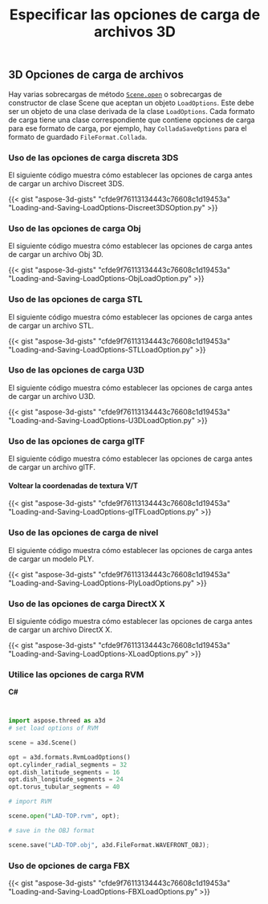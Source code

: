 ﻿---
title: Especificar las opciones de carga de archivos 3D
type: docs
weight: 30
url: /es/python-net/specify-3d-file-load-options/
description: Hay varias sobrecargas del método Scene.Open o sobrecargas del constructor de clases Scene que aceptan un objeto LoadOptions. Cada formato de carga tiene una clase correspondiente que contiene opciones de carga para ese formato de carga.
---
## **3D Opciones de carga de archivos**
Hay varias sobrecargas de método [`Scene.open`](https://reference.aspose.com/3d/net/aspose.threed/scene) o sobrecargas de constructor de clase Scene que aceptan un objeto `LoadOptions`. Este debe ser un objeto de una clase derivada de la clase `LoadOptions`. Cada formato de carga tiene una clase correspondiente que contiene opciones de carga para ese formato de carga, por ejemplo, hay `ColladaSaveOptions` para el formato de guardado `FileFormat.Collada`.
### **Uso de las opciones de carga discreta 3DS**
El siguiente código muestra cómo establecer las opciones de carga antes de cargar un archivo Discreet 3DS.

{{< gist "aspose-3d-gists" "cfde9f76113134443c76608c1d19453a" "Loading-and-Saving-LoadOptions-Discreet3DSOption.py" >}}
### **Uso de las opciones de carga Obj**
El siguiente código muestra cómo establecer las opciones de carga antes de cargar un archivo Obj 3D.

{{< gist "aspose-3d-gists" "cfde9f76113134443c76608c1d19453a" "Loading-and-Saving-LoadOptions-ObjLoadOption.py" >}}
### **Uso de las opciones de carga STL**
El siguiente código muestra cómo establecer las opciones de carga antes de cargar un archivo STL.

{{< gist "aspose-3d-gists" "cfde9f76113134443c76608c1d19453a" "Loading-and-Saving-LoadOptions-STLLoadOption.py" >}}
### **Uso de las opciones de carga U3D**
El siguiente código muestra cómo establecer las opciones de carga antes de cargar un archivo U3D.

{{< gist "aspose-3d-gists" "cfde9f76113134443c76608c1d19453a" "Loading-and-Saving-LoadOptions-U3DLoadOption.py" >}}
### **Uso de las opciones de carga glTF**
El siguiente código muestra cómo establecer las opciones de carga antes de cargar un archivo glTF.
#### **Voltear la coordenadas de textura V/T**
{{< gist "aspose-3d-gists" "cfde9f76113134443c76608c1d19453a" "Loading-and-Saving-LoadOptions-glTFLoadOptions.py" >}}
### **Uso de las opciones de carga de nivel**
El siguiente código muestra cómo establecer las opciones de carga antes de cargar un modelo PLY.

{{< gist "aspose-3d-gists" "cfde9f76113134443c76608c1d19453a" "Loading-and-Saving-LoadOptions-PlyLoadOptions.py" >}}
### **Uso de las opciones de carga DirectX X**
El siguiente código muestra cómo establecer las opciones de carga antes de cargar un archivo DirectX X.

{{< gist "aspose-3d-gists" "cfde9f76113134443c76608c1d19453a" "Loading-and-Saving-LoadOptions-XLoadOptions.py" >}}
### **Utilice las opciones de carga RVM**
**C#**

```py


import aspose.threed as a3d
# set load options of RVM

scene = a3d.Scene()

opt = a3d.formats.RvmLoadOptions()
opt.cylinder_radial_segments = 32
opt.dish_latitude_segments = 16
opt.dish_longitude_segments = 24
opt.torus_tubular_segments = 40

# import RVM

scene.open("LAD-TOP.rvm", opt);

# save in the OBJ format

scene.save("LAD-TOP.obj", a3d.FileFormat.WAVEFRONT_OBJ);

```

### **Uso de opciones de carga FBX**
{{< gist "aspose-3d-gists" "cfde9f76113134443c76608c1d19453a" "Loading-and-Saving-LoadOptions-FBXLoadOptions.py" >}}
